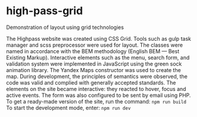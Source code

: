# high-pass-grid
Demonstration of layout using grid technologies 

The Highpass website was created using CSS Grid. Tools such as gulp task manager and scss preprocessor were used for layout.
The classes were named in accordance with the BEM methodology (English BEM — Best Existing Markup). Interactive elements such as the menu, search form, and validation system were implemented in JavaScript using the green sock animation library. The Yandex Maps constructor was used to create the map.
During development, the principles of semantics were observed, the code was valid and complied with generally accepted standards. The elements on the site became interactive: they reacted to hover, focus and active events. The form was also configured to be sent by email using PHP.
To get a ready-made version of the site, run the command:
<code>npm run build</code>
To start the development mode, enter:
<code>npm run dev</code>

